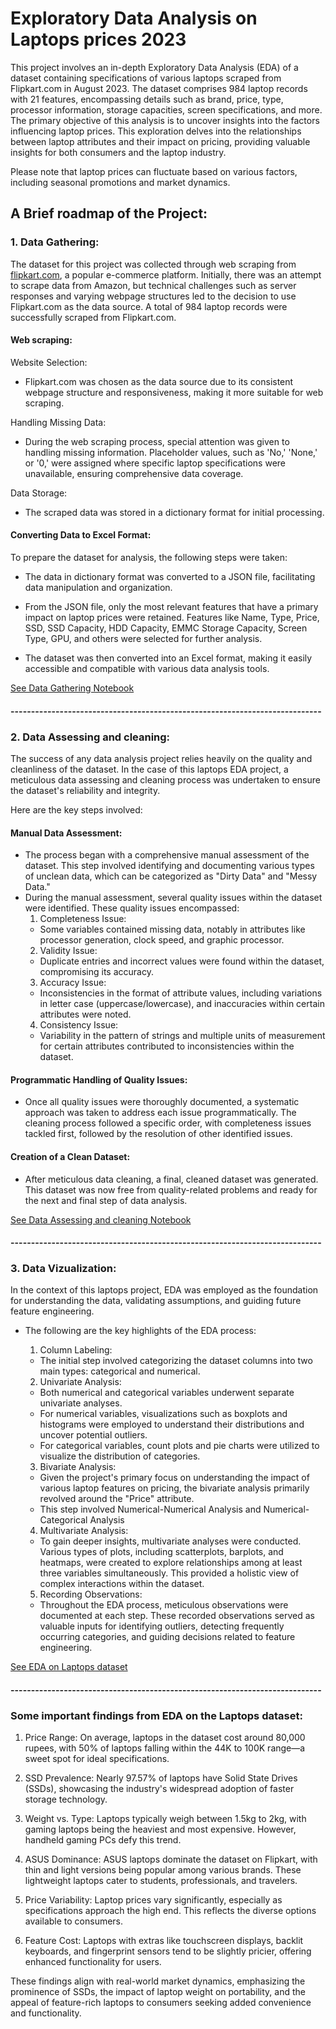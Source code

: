 
# Exploratory Data Analysis on Laptops prices 2023

This project involves an in-depth Exploratory Data Analysis (EDA) of a dataset containing specifications of various laptops scraped from Flipkart.com in August 2023. The dataset comprises 984 laptop records with 21 features, encompassing details such as brand, price, type, processor information, storage capacities, screen specifications, and more. The primary objective of this analysis is to uncover insights into the factors influencing laptop prices. This exploration delves into the relationships between laptop attributes and their impact on pricing, providing valuable insights for both consumers and the laptop industry. 

Please note that laptop prices can fluctuate based on various factors, including seasonal promotions and market dynamics.

## A Brief roadmap of the Project:

### 1. Data Gathering: 
The dataset for this project was collected through web scraping from [flipkart.com](https://www.flipkart.com/), a popular e-commerce platform. Initially, there was an attempt to scrape data from Amazon, but technical challenges such as server responses and varying webpage structures led to the decision to use Flipkart.com as the data source. A total of 984 laptop records were successfully scraped from Flipkart.com.

#### Web scraping:
Website Selection: 
- Flipkart.com was chosen as the data source due to its consistent webpage structure and responsiveness, making it more suitable for web scraping.

Handling Missing Data: 
- During the web scraping process, special attention was given to handling missing information. Placeholder values, such as 'No,' 'None,' or '0,' were assigned where specific laptop specifications were unavailable, ensuring comprehensive data coverage.

Data Storage: 
- The scraped data was stored in a dictionary format for initial processing.

#### Converting Data to Excel Format:

To prepare the dataset for analysis, the following steps were taken:

- The data in dictionary format was converted to a JSON file, facilitating data manipulation and organization.

- From the JSON file, only the most relevant features that have a primary impact on laptop prices were retained. Features like Name, Type, Price, SSD, SSD Capacity, HDD Capacity, EMMC Storage Capacity, Screen Type, GPU, and others were selected for further analysis.

- The dataset was then converted into an Excel format, making it easily accessible and compatible with various data analysis tools.

[See Data Gathering Notebook](https://github.com/Kartik-137/EDA-on-Laptops-prices-2023/blob/main/Scrapping_to_csv_code%20(Main%20Notebook).ipynb)

#### ----------------------------------------------------------------------------

### 2. Data Assessing and cleaning:

The success of any data analysis project relies heavily on the quality and cleanliness of the dataset. In the case of this laptops EDA project, a meticulous data assessing and cleaning process was undertaken to ensure the dataset's reliability and integrity.

Here are the key steps involved:

#### Manual Data Assessment: 
- The process began with a comprehensive manual assessment of the dataset. This step involved identifying and documenting various types of unclean data, which can be categorized as "Dirty Data" and "Messy Data."
- During the manual assessment, several quality issues within the dataset were identified. These quality issues encompassed:
    1. Completeness Issue: 
    - Some variables contained missing data, notably in attributes like processor generation, clock speed, and graphic processor.
    2. Validity Issue: 
    - Duplicate entries and incorrect values were found within the dataset, compromising its accuracy.
    3. Accuracy Issue: 
    - Inconsistencies in the format of attribute values, including variations in letter case (uppercase/lowercase), and inaccuracies within certain attributes were noted.
    4. Consistency Issue: 
    - Variability in the pattern of strings and multiple units of measurement for certain attributes contributed to inconsistencies within the dataset.

#### Programmatic Handling of Quality Issues: 
- Once all quality issues were thoroughly documented, a systematic approach was taken to address each issue programmatically. The cleaning process followed a specific order, with completeness issues tackled first, followed by the resolution of other identified issues.

#### Creation of a Clean Dataset: 
- After meticulous data cleaning, a final, cleaned dataset was generated. This dataset was now free from quality-related problems and ready for the next and final step of data analysis.

[See Data Assessing and cleaning Notebook](https://github.com/Kartik-137/EDA-on-Laptops-prices-2023/blob/main/Laptops_DataAssessing.ipynb)


#### ----------------------------------------------------------------------------

### 3. Data Vizualization:

In the context of this laptops project, EDA was employed as the foundation for understanding the data, validating assumptions, and guiding future feature engineering.

- The following are the key highlights of the EDA process:
    
    1. Column Labeling: 
    - The initial step involved categorizing the dataset columns into two main types: categorical and numerical.

    2. Univariate Analysis: 
    - Both numerical and categorical variables underwent separate univariate analyses. 
    - For numerical variables, visualizations such as boxplots and histograms were employed to understand their distributions and uncover potential outliers. 
    - For categorical variables, count plots and pie charts were utilized to visualize the distribution of categories.

    3. Bivariate Analysis: 
    - Given the project's primary focus on understanding the impact of various laptop features on pricing, the bivariate analysis primarily revolved around the "Price" attribute. 
    - This step involved Numerical-Numerical Analysis and Numerical-Categorical Analysis

    4. Multivariate Analysis: 
    - To gain deeper insights, multivariate analyses were conducted. Various types of plots, including scatterplots, barplots, and heatmaps, were created to explore relationships among at least three variables simultaneously. This provided a holistic view of complex interactions within the dataset.

    5. Recording Observations: 
    - Throughout the EDA process, meticulous observations were documented at each step. These recorded observations served as valuable inputs for identifying outliers, detecting frequently occurring categories, and guiding decisions related to feature engineering.

[See EDA on Laptops dataset](https://github.com/Kartik-137/EDA-on-Laptops-prices-2023/blob/main/EDA_LaptopsData.ipynb)

#### ----------------------------------------------------------------------------

### Some important findings from EDA on the Laptops dataset:
1. Price Range: On average, laptops in the dataset cost around 80,000 rupees, with 50% of laptops falling within the 44K to 100K range—a sweet spot for ideal specifications.

2. SSD Prevalence: Nearly 97.57% of laptops have Solid State Drives (SSDs), showcasing the industry's widespread adoption of faster storage technology.

3. Weight vs. Type: Laptops typically weigh between 1.5kg to 2kg, with gaming laptops being the heaviest and most expensive. However, handheld gaming PCs defy this trend.

4. ASUS Dominance: ASUS laptops dominate the dataset on Flipkart, with thin and light versions being popular among various brands. These lightweight laptops cater to students, professionals, and travelers.

5. Price Variability: Laptop prices vary significantly, especially as specifications approach the high end. This reflects the diverse options available to consumers.

6. Feature Cost: Laptops with extras like touchscreen displays, backlit keyboards, and fingerprint sensors tend to be slightly pricier, offering enhanced functionality for users.

These findings align with real-world market dynamics, emphasizing the prominence of SSDs, the impact of laptop weight on portability, and the appeal of feature-rich laptops to consumers seeking added convenience and functionality.